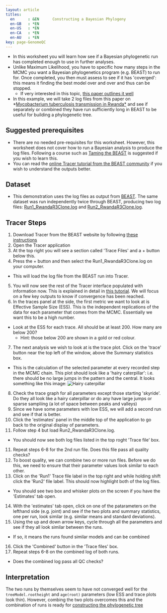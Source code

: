 ```yaml
---
layout: article
titles:
  en      : &EN      Constructing a Bayesian Phylogeny
  en-GB   : *EN
  en-US   : *EN
  en-CA   : *EN
  en-AU   : *EN
key: page-GenomeQC
---
```


*	In this worksheet you will learn how see if a Bayesian phylogenetic run has completed enough to use in further analyses.
* Unlike Maximum Likelihood, you have to specific how many steps in the MCMC you want a Bayesian phylogenetics program (e.g. BEAST) to run for. Once completed, you then must assess to see if it has 'coverged': this means it finding the best model over and over and thus can be stopped. 
  * If very interested in this topic, [this paper outlines it well](https://besjournals.onlinelibrary.wiley.com/doi/full/10.1111/2041-210X.13727)
* In this example, we will take 2 log files from this paper on *[Mycobacterium tuberculosis transmission in Rwanda*](https://www.sciencedirect.com/science/article/pii/S2405579422000043) and see if separately or combined they have run sufficiently long in BEAST to be useful for building a phylogenetic tree. 

## Suggested prerequisites

* There are no needed pre-requisites for this worksheet. However, this worksheet does not cover how to run a Bayesian analysis to produce the log files. Following a course such as [Taming the BEAST](https://taming-the-beast.org/) is suggested if you wish to learn this.
* You can read the [online Tracer tutorial from the BEAST community](http://beast.community/analysing_beast_output) if you wish to understand the outputs better.

## Dataset

* This demonstration uses the log files as output from [BEAST](https://beast.community/). The same dataset was run independently twice through BEAST, producing two log files: [Run1_RwandaR3Clone.log](https://conmeehan.github.io/PathogenDataCourse/Datasets/Run1_RwandaR3Clone.log) and [Run2_RwandaR3Clone.log](https://conmeehan.github.io/PathogenDataCourse/Datasets/Run2_RwandaR3Clone.log).

## Tracer Steps

1. Download Tracer from the BEAST website by following [these instructions](http://beast.community/tracer)
2. Open the Tracer application
3. At the top right you will see a section called 'Trace Files' and a + button below this.
4. Press the + button and then select the Run1_RwandaR3Clone.log on your computer.

* This will load the log file from the BEAST run into Tracer.

5. You will now see the rest of the Tracer interface populated with information now. This is explained in detail in [this tutorial](http://beast.community/analysing_beast_output). We will focus on a few key outputs to know if convergence has been reached.
6. In the traces panel at the side, the first metric we want to look at is Effective Sample Size (ESS). This is the independent replications of the data for each parameter that comes from the MCMC. Essentially we want this to be a high number.

* Look at the ESS for each trace. All should be at least 200. How many are below 200?
  * Hint: those below 200 are shown in a gold or red colour.

7. The next analysis we wish to look at is the trace plot. Click on the 'trace' button near the top left of the window, above the Summary statistics box.

* This is the calculation of the selected parameter at every recorded step in the MCMC chain. This plot should look like a 'hairy caterpillar': i.e. there should be no large jumps in the pattern and the central. It looks something like this image:
![Hairy caterpillar](https://druedin.files.wordpress.com/2016/12/hairy.png)

8. Check the trace graph for all parameters except those starting 'skyride'. Do they all look like a hairy caterpillar or do any have large jumps or sparse sampliing (a lot of space between peaks and valleys)
9. Since we have some parameters with low ESS, we will add a second run and see if that is better.
10. Click the 'estimates' panel in the middle top of the application to go back to the original display of parameters. 
10. Follow step 4 but load Run2_RwandaR3Clone.log.

* You should now see both log files listed in the top roght 'Trace file' box.

11. Repeat steps 6-8 for the 2nd run file. Does this file pass all quality checks?
12. To boost quality, we can combine two or more run files. Before we do this, we need to ensure that their parameter values look similar to each other. 
13. Click on the 'Run1' Trace file label in the top right and while holding shift click the 'Run2' file label. This should now highlight both of the log files.

* You should see two box and whisker plots on the screen if you have the 'Estimates' tab open.

14. With the 'estimates' tab open, click on one of the patarameters on the lefthand side (e.g. joint) and see if the two plots and summary statistics, one per run, look similar (e.g. similar means and standard deviations).
15. Using the up and down arrow keys, cycle through all the parameters and see if they all look similar between the runs.

* If so, it means the runs found similar models and can be combined

16. Click the 'Combined' button in the 'Trace files' box.
17. Repeat steps 6-8 on the combined log of both runs.

* Does the combined log pass all QC checks?

## Interpretation

The two runs by themselves seem to have not converged well for the `treeModel.rootheight` and `age(root)` parameters (low ESS and trace plots look thin). However, combing the two plots overcomes this and the combination of runs is ready for [constructing the phylogenetic tree]()